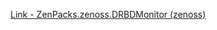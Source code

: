 [Link - ZenPacks.zenoss.DRBDMonitor (zenoss)](https://github.com/zenoss/ZenPacks.zenoss.DRBDMonitor)
